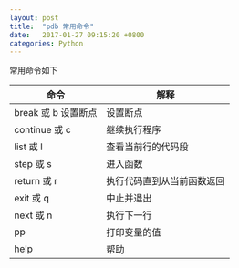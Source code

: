 ```yaml
---
layout: post
title:  "pdb 常用命令"
date:   2017-01-27 09:15:20 +0800
categories: Python
---
```


常用命令如下


|命令	|解释|
|---|----|
|break 或 b 设置断点	|设置断点|
|continue 或 c	|继续执行程序|
|list 或 l	|查看当前行的代码段|
|step 或 s 	|进入函数|
|return 或 r	|执行代码直到从当前函数返回|
|exit 或 q	|中止并退出|
|next 或 n 	|执行下一行|
|pp 	|打印变量的值|
|help	|帮助|
